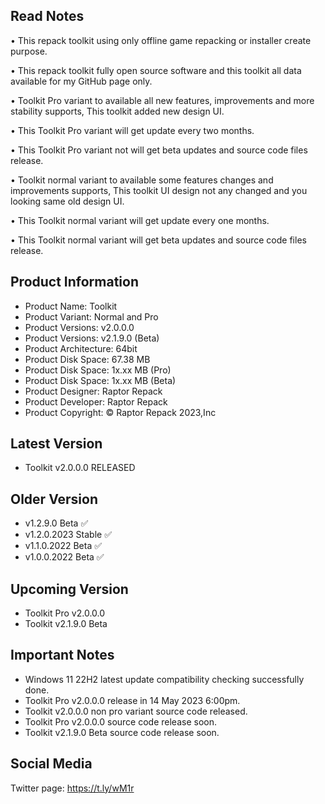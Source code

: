Read Notes
-----------------------------------------------

• This repack toolkit using only offline game repacking or installer create purpose.

• This repack toolkit fully open source software and this toolkit all data available for my GitHub page only.

• Toolkit Pro variant to available all new features, improvements and more stability supports, This toolkit added new design UI.

• This Toolkit Pro variant will get update every two months.

• This Toolkit Pro variant not will get beta updates and source code files release.

• Toolkit normal variant to available some features changes and improvements supports, This toolkit UI design not any changed and you looking same old design UI.

• This Toolkit normal variant will get update every one months.

• This Toolkit normal variant will get beta updates and source code files release.

Product Information
-----------------------------------------------
- Product Name: Toolkit
- Product Variant: Normal and Pro
- Product Versions: v2.0.0.0
- Product Versions: v2.1.9.0 (Beta)
- Product Architecture: 64bit
- Product Disk Space: 67.38 MB
- Product Disk Space: 1x.xx MB (Pro)
- Product Disk Space: 1x.xx MB (Beta)
- Product Designer: Raptor Repack
- Product Developer: Raptor Repack
- Product Copyright: © Raptor Repack 2023,Inc

Latest Version
-----------------------------------------------
- Toolkit v2.0.0.0 RELEASED

Older Version
-----------------------------------------------
- v1.2.9.0 Beta ✅
- v1.2.0.2023 Stable ✅
- v1.1.0.2022 Beta ✅
- v1.0.0.2022 Beta ✅

Upcoming Version
-----------------------------------------------
- Toolkit Pro v2.0.0.0
- Toolkit v2.1.9.0 Beta

Important Notes
-----------------------------------------------
- Windows 11 22H2 latest update compatibility checking successfully done.
- Toolkit Pro v2.0.0.0 release in 14 May 2023 6:00pm.
- Toolkit v2.0.0.0 non pro variant source code released.
- Toolkit Pro v2.0.0.0 source code release soon.
- Toolkit v2.1.9.0 Beta source code release soon.

Social Media
-----------------------------------------------
Twitter page: https://t.ly/wM1r
